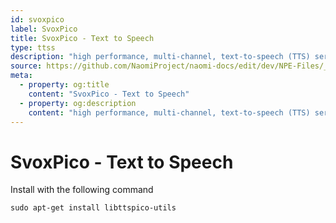 ```yaml
---
id: svoxpico
label: SvoxPico
title: SvoxPico - Text to Speech
type: ttss
description: "high performance, multi-channel, text-to-speech (TTS) server"
source: https://github.com/NaomiProject/naomi-docs/edit/dev/NPE-Files/_plugins_ttss/SvoxPico/readme.md
meta:
  - property: og:title
    content: "SvoxPico - Text to Speech"
  - property: og:description
    content: "high performance, multi-channel, text-to-speech (TTS) server"
---
```


# SvoxPico - Text to Speech


Install with the following command

```shell
sudo apt-get install libttspico-utils
```

<EditPageLink/>

